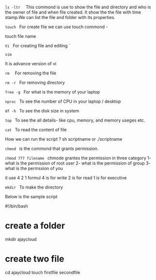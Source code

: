 

`ls -ltr 
`
This commond is use to show the file and directory and who is the owner of file and when file created. It show the the file with time stamp.We can list the file and folder with its properties.


`touch
`
For create file we can use touch commond -

touch file name

`Vi
`
For creating file and editing
`

`vim
`

It is advance version of vi 


`rm 
`
For removing the file 

`rm -r
`
For removing directory 

`free -g
`
For what is the memory of your laptop

`nproc
`
To see the number of CPU in your laptop / desktop

`df -h
`
To see the disk size in system 

`top
`
To see the all details- like cpu, memory, and memory useges etc.

`cat
`
To read the content of file

How we can run the script ?
 sh scriptname or ./scriptname

 `chmod
 `
 is the commond that grants permission.

 `chmod 777 filename
 `
 chmode grantes the permission in three category
 1- what is the permission of root user
 2- what is the permission of group
 3- what is the permssion of you

 it use 4 2 1 formul
  4 is for write 
  2 is for read
  1 is for executive

  `mkdir
  `
  To make the directory

Below is the sample script 

  #!/bin/bash
# create a folder
mkdir ajaycloud
# create two file
cd ajaycloud
touch firstfile secondfile
